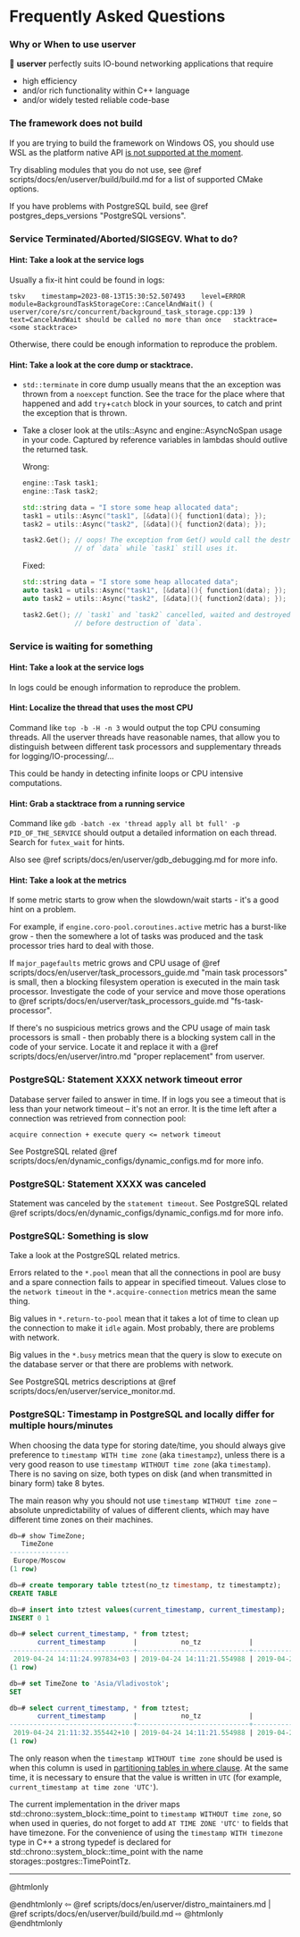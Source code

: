 # Frequently Asked Questions

### Why or When to use userver

🐙 **userver** perfectly suits IO-bound networking applications that require
* high efficiency
* and/or rich functionality within C++ language
* and/or widely tested reliable code-base


### The framework does not build

If you are trying to build the framework on Windows OS, you should use WSL
as the platform native API
[is not supported at the moment](https://github.com/userver-framework/userver/issues/228).

Try disabling modules that you do not use, see @ref scripts/docs/en/userver/build/build.md
for a list of supported CMake options.

If you have problems with PostgreSQL build, see @ref postgres_deps_versions "PostgreSQL versions".


### Service Terminated/Aborted/SIGSEGV. What to do?

#### Hint: Take a look at the service logs

Usually a fix-it hint could be found in logs:
```
tskv	timestamp=2023-08-13T15:30:52.507493	level=ERROR	module=BackgroundTaskStorageCore::CancelAndWait() ( userver/core/src/concurrent/background_task_storage.cpp:139 )	text=CancelAndWait should be called no more than once	stacktrace=<some stacktrace>
```

Otherwise, there could be enough information to reproduce the problem.


#### Hint: Take a look at the core dump or stacktrace.

* `std::terminate` in core dump usually means that the an exception was thrown from
  a `noexcept` function. See the trace for the place where that happened and add
  `try`+`catch` block in your sources, to catch and print the exception that
  is thrown.
* Take a closer look at the utils::Async and engine::AsyncNoSpan usage in
  your code. Captured by reference variables in lambdas should outlive the
  returned task.

  Wrong:
  ```cpp
  engine::Task task1;
  engine::Task task2;

  std::string data = "I store some heap allocated data";
  task1 = utils::Async("task1", [&data](){ function1(data); });
  task2 = utils::Async("task2", [&data](){ function2(data); });
  
  task2.Get(); // oops! The exception from Get() would call the destructor
               // of `data` while `task1` still uses it.
  ```
  Fixed:
  ```cpp
  std::string data = "I store some heap allocated data";
  auto task1 = utils::Async("task1", [&data](){ function1(data); });
  auto task2 = utils::Async("task2", [&data](){ function2(data); });
  
  task2.Get(); // `task1` and `task2` cancelled, waited and destroyed
               // before destruction of `data`.
  ```


### Service is waiting for something

#### Hint: Take a look at the service logs

In logs could be enough information to reproduce the problem.


#### Hint: Localize the thread that uses the most CPU

Command like `top -b -H -n 3` would output the top CPU consuming threads. All
the userver threads have reasonable names, that allow you to distinguish between
different task processors and supplementary threads for logging/IO-processing/...

This could be handy in detecting infinite loops or CPU intensive computations.


#### Hint: Grab a stacktrace from a running service

Command like `gdb -batch -ex 'thread apply all bt full' -p PID_OF_THE_SERVICE`
should output a detailed information on each thread. Search for `futex_wait` for hints.

Also see @ref scripts/docs/en/userver/gdb_debugging.md for more info.


#### Hint: Take a look at the metrics

If some metric starts to grow when the slowdown/wait starts - it's a good
hint on a problem.

For example, if `engine.coro-pool.coroutines.active` metric has a burst-like
grow - then the somewhere a lot of tasks was produced and the task processor
tries hard to deal with those.

If `major_pagefaults` metric grows and CPU usage of
@ref scripts/docs/en/userver/task_processors_guide.md "main task processors" is small,
then a blocking filesystem operation is executed in the main task processor.
Investigate the code of your service and move those operations to
@ref scripts/docs/en/userver/task_processors_guide.md "fs-task-processor".


If there's no suspicious metrics grows and the CPU usage of main task
processors is small - then probably there is a blocking system call in the code
of your service. Locate it and replace it with a
@ref scripts/docs/en/userver/intro.md "proper replacement" from userver.


### PostgreSQL: Statement XXXX network timeout error

Database server failed to answer in time. If in logs you see a timeout that
is less than your network timeout – it's not an error. It is the time
left after a connection was retrieved from connection pool:
```
acquire connection + execute query <= network timeout
```

See PostgreSQL related
@ref scripts/docs/en/dynamic_configs/dynamic_configs.md for more info.


### PostgreSQL: Statement XXXX was canceled

Statement was canceled by the `statement timeout`. See PostgreSQL related
@ref scripts/docs/en/dynamic_configs/dynamic_configs.md for more info.


### PostgreSQL: Something is slow

Take a look at the PostgreSQL related metrics.

Errors related to the `*.pool` mean that all the connections in pool are busy
and a spare connection fails to appear in specified timeout. Values close to
the `network timeout` in the `*.acquire-connection` metrics mean the same thing.

Big values in `*.return-to-pool` mean that it takes a lot of time to clean up
the connection to make it `idle` again. Most probably, there are problems with
network.

Big values in the `*.busy` metrics mean that the query is slow to execute on
the database server or that there are problems with network.

See PostgreSQL metrics descriptions at @ref scripts/docs/en/userver/service_monitor.md.


### PostgreSQL: Timestamp in PostgreSQL and locally differ for multiple hours/minutes

When choosing the data type for storing date/time, you should always give
preference to `timestamp WITH time zone` (aka `timestampz`), unless there is a
very good reason to use `timestamp WITHOUT time zone` (aka `timestamp`).
There is no saving on size, both types on disk (and when transmitted in binary
form) take 8 bytes.

The main reason why you should not use `timestamp WITHOUT time zone` – absolute
unpredictability of values of different clients, which may have different time
zones on their machines.

```sql
db=# show TimeZone;
   TimeZone
---------------
 Europe/Moscow
(1 row)

db=# create temporary table tztest(no_tz timestamp, tz timestamptz);
CREATE TABLE

db=# insert into tztest values(current_timestamp, current_timestamp);
INSERT 0 1

db=# select current_timestamp, * from tztest;
       current_timestamp       |           no_tz            |              tz
-------------------------------+----------------------------+-------------------------------
 2019-04-24 14:11:24.997834+03 | 2019-04-24 14:11:21.554988 | 2019-04-24 14:11:21.554988+03
(1 row)

db=# set TimeZone to 'Asia/Vladivostok';
SET

db=# select current_timestamp, * from tztest;
       current_timestamp       |           no_tz            |              tz
-------------------------------+----------------------------+-------------------------------
 2019-04-24 21:11:32.355442+10 | 2019-04-24 14:11:21.554988 | 2019-04-24 21:11:21.554988+10
(1 row)
```

The only reason when the `timestamp WITHOUT time zone` should be used
is when this column is used in
[partitioning tables in where clause](https://www.postgresql.org/docs/current/ddl-partitioning.html#DDL-PARTITIONING-CONSTRAINT-EXCLUSION).
At the same time, it is necessary to ensure that the value is written in `UTC`
(for example, `current_timestamp at time zone 'UTC'`).

The current implementation in the driver maps std::chrono::system_block::time_point
to `timestamp WITHOUT time zone`, so when used in queries, do not forget to add
`AT TIME ZONE 'UTC'` to fields that have timezone. For the convenience of using
the `timestamp WITH timezone` type in C++ a strong typedef is declared for
std::chrono::system_block::time_point with the name
storages::postgres::TimePointTz.


----------

@htmlonly <div class="bottom-nav"> @endhtmlonly
⇦ @ref scripts/docs/en/userver/distro_maintainers.md | @ref scripts/docs/en/userver/build/build.md ⇨
@htmlonly </div> @endhtmlonly
